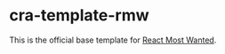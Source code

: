 # cra-template-rmw

This is the official base template for [React Most Wanted](https://www.react-most-wanted.com).
